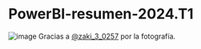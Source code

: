 # PowerBI-resumen-2024.T1
 
![image](https://github.com/rodnm/PowerBI-resumen-2024.T1/assets/61637386/ff680188-a845-4b22-940f-44f67b438a78)
Gracias a [@zaki_3_0257](https://twitter.com/zaki_3_0257/status/1014064031651454978) por la fotografía.

